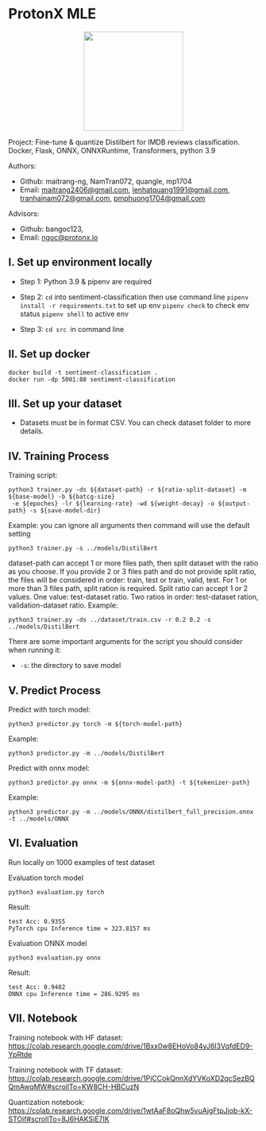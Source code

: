 # ProtonX MLE 


<p align="center">
    <img src='https://storage.googleapis.com/protonx-cloud-storage/transformer/protonx-transf.png' width=200 class="center">
</p>

Project: Fine-tune & quantize Distilbert for IMDB reviews classification.
Docker, Flask, ONNX, ONNXRuntime, Transformers, python 3.9


Authors:
- Github: maitrang-ng, NamTran072, quangle, mp1704
- Email: maitrang2406@gmail.com, lenhatquang1991@gmail.com, tranhainam072@gmail.com, pmphuong1704@gmail.com

Advisors:
- Github: bangoc123, 
- Email: ngoc@protonx.io

## I.  Set up environment locally
- Step 1: 
Python 3.9 & pipenv are required

- Step 2: 
```cd``` into sentiment-classification then use command line ```pipenv install -r requirements.txt``` to set up env
```pipenv check``` to check env status
```pipenv shell``` to active env

- Step 3: 
```cd src ```in command line


## II. Set up docker

```
docker build -t sentiment-classification .
docker run -dp 5001:80 sentiment-classification
```

## III. Set up your dataset

- Datasets must be in format CSV. You can check dataset folder to more details.

## IV. Training Process

Training script:
```
python3 trainer.py -ds ${dataset-path} -r ${ratio-split-dataset} -m ${base-model} -b ${batcg-size}
 -e ${epoches} -lr ${learning-rate} -wd ${weight-decay} -o ${output-path} -s ${save-model-dir}
```
Example: you can ignore all arguments then command will use the default setting
```
python3 trainer.py -s ../models/DistilBert
``` 

dataset-path can accept 1 or more files path, then split dataset with the ratio as you choose.
If you provide 2 or 3 files path and do not provide split ratio, the files will be considered in order: train, test or train, valid, test.
For 1 or more than 3 files path, split ration is required.
Split ratio can accept 1 or 2 values. One value: test-dataset ratio. Two ratios in order: test-dataset ration, validation-dataset ratio.
Example: 
```
python3 trainer.py -ds ../dataset/train.csv -r 0.2 0.2 -s ../models/DistilBert
``` 

There are some important arguments for the script you should consider when running it:
- `-s`: the directory to save model

## V. Predict Process
Predict with torch model:
```
python3 predictor.py torch -m ${torch-model-path}
```
Example:
```
python3 predictor.py -m ../models/DistilBert
``` 

Predict with onnx model:
```
python3 predictor.py onnx -m ${onnx-model-path} -t ${tokenizer-path}
```
Example:
```
python3 predictor.py -m ../models/ONNX/distilbert_full_precision.onnx -t ../models/ONNX
``` 


## VI. Evaluation
Run locally on 1000 examples of test dataset

Evaluation torch model
```
python3 evaluation.py torch
```
Result:
```
test Acc: 0.9355
PyTorch cpu Inference time = 323.8157 ms
```


Evaluation ONNX model
```
python3 evaluation.py onnx
```
Result:
```
test Acc: 0.9482
ONNX cpu Inference time = 286.9295 ms
```

## VII. Notebook
Training notebook with HF dataset:
https://colab.research.google.com/drive/1Bxx0w8EHoVo84yJ6I3VqfdED9-YpRtde

Training notebook with TF dataset:
https://colab.research.google.com/drive/1PjCCokQnnXdYVKoXD2qcSezBQQmAwqMW#scrollTo=KW8CH-HBCuzN

Quantization notebook:
https://colab.research.google.com/drive/1wtAaF8oQhw5vuAjgFtpJjob-kX-STOif#scrollTo=8J6HAKSiE7IK


